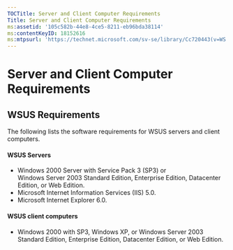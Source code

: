 ```yaml
---
TOCTitle: Server and Client Computer Requirements
Title: Server and Client Computer Requirements
ms:assetid: '105c582b-44e8-4ce5-8211-eb96bda38114'
ms:contentKeyID: 18152616
ms:mtpsurl: 'https://technet.microsoft.com/sv-se/library/Cc720443(v=WS.10)'
---
```


Server and Client Computer Requirements
=======================================

WSUS Requirements
-----------------

The following lists the software requirements for WSUS servers and client computers.

#### WSUS Servers

-   Windows 2000 Server with Service Pack 3 (SP3) or Windows Server 2003 Standard Edition, Enterprise Edition, Datacenter Edition, or Web Edition.
-   Microsoft Internet Information Services (IIS) 5.0.
-   Microsoft Internet Explorer 6.0.

#### WSUS client computers

-   Windows 2000 with SP3, Windows XP, or Windows Server 2003 Standard Edition, Enterprise Edition, Datacenter Edition, or Web Edition.

